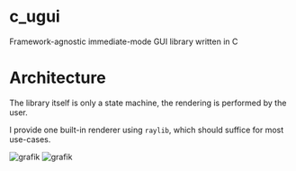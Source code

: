 # c_ugui
Framework-agnostic immediate-mode GUI library written in C

# Architecture

The library itself is only a state machine, the rendering is performed by the user.

I provide one built-in renderer using `raylib`, which should suffice for most use-cases.

![grafik](https://github.com/Aurumaker72/c_ugui/assets/48759429/c622651a-f1f2-49fa-817c-31cd71c46b78)
![grafik](https://github.com/Aurumaker72/c_ugui/assets/48759429/90cbafb8-8bb9-43c1-ad02-8c8386c8279c)
